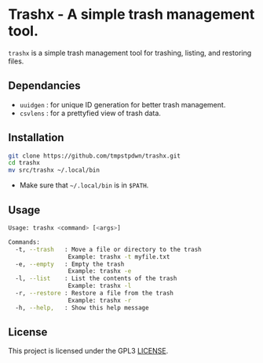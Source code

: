 # Trashx - A simple trash management tool.

`trashx` is a simple trash management tool for trashing, listing, and restoring files.

## Dependancies

- `uuidgen` : for unique ID generation for better trash management.
- `csvlens` : for a prettyfied view of trash data.

## Installation

```bash
git clone https://github.com/tmpstpdwn/trashx.git
cd trashx
mv src/trashx ~/.local/bin
```

- Make sure that `~/.local/bin` is in `$PATH`.

## Usage

``` bash
Usage: trashx <command> [<args>]

Commands:
  -t, --trash   : Move a file or directory to the trash
                 Example: trashx -t myfile.txt
  -e, --empty   : Empty the trash
                 Example: trashx -e
  -l, --list    : List the contents of the trash
                 Example: trashx -l
  -r, --restore : Restore a file from the trash
                 Example: trashx -r
  -h, --help,   : Show this help message
```

## License

This project is licensed under the GPL3 [LICENSE](LICENSE).
